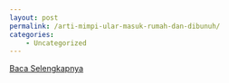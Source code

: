 ```yaml
---
layout: post
permalink: /arti-mimpi-ular-masuk-rumah-dan-dibunuh/
categories:
    - Uncategorized
---
```


[Baca Selengkapnya](/06)